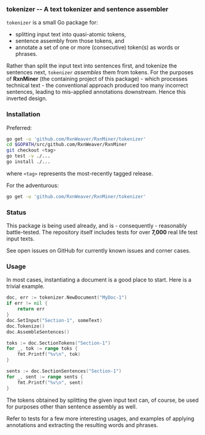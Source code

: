 ### tokenizer -- A text tokenizer and sentence assembler
`tokenizer` is a small Go package for:

- splitting input text into quasi-atomic tokens,
- sentence assembly from those tokens, and
- annotate a set of one or more (consecutive) token(s) as words or phrases.

Rather than split the input text into sentences first, and tokenize the sentences next, `tokenizer` *assembles* them from tokens.  For the purposes of **RxnMiner** (the containing project of this package) - which processes technical text - the conventional approach produced too many incorrect sentences, leading to mis-applied annotations downstream.  Hence this inverted design.

### Installation

Preferred:

```sh
go get -u 'github.com/RxnWeaver/RxnMiner/tokenizer'
cd $GOPATH/src/github.com/RxnWeaver/RxnMiner
git checkout <tag>
go test -v ./...
go install ./...
```

where `<tag>` represents the most-recently tagged release.

For the adventurous:

```sh
go get -u 'github.com/RxnWeaver/RxnMiner/tokenizer'
```

### Status

This package is being used already, and is - consequently - reasonably battle-tested.  The repository itself includes tests for over **7,000** real life test input texts.

See open issues on GitHub for currently known issues and corner cases.

### Usage

In most cases, instantiating a document is a good place to start.  Here is a trivial example.

```go
doc, err := tokenizer.NewDocument("MyDoc-1")
if err != nil {
    return err
}
doc.SetInput("Section-1", someText)
doc.Tokenize()
doc.AssembleSentences()

toks := doc.SectionTokens("Section-1")
for _, tok := range toks {
    fmt.Printf("%v\n", tok)
}

sents := doc.SectionSentences("Section-1")
for _, sent := range sents {
    fmt.Printf("%v\n", sent)
}
```

The tokens obtained by splitting the given input text can, of course, be used for purposes other than sentence assembly as well.

Refer to tests for a few more interesting usages, and examples of applying annotations and extracting the resulting words and phrases.

